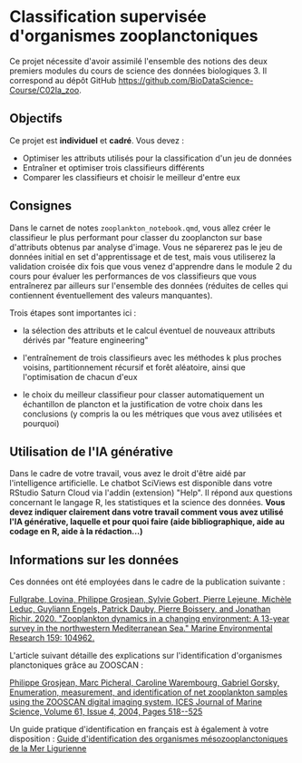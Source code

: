 # Classification supervisée d'organismes zooplanctoniques

Ce projet nécessite d'avoir assimilé l'ensemble des notions des deux premiers modules du cours de science des données biologiques 3. Il correspond au dépôt GitHub <https://github.com/BioDataScience-Course/C02Ia_zoo>.


## Objectifs

Ce projet est **individuel** et **cadré**. Vous devez :

-   Optimiser les attributs utilisés pour la classification d'un jeu de données
-   Entraîner et optimiser trois classifieurs différents
-   Comparer les classifieurs et choisir le meilleur d'entre eux


## Consignes

Dans le carnet de notes `zooplankton_notebook.qmd`, vous allez créer le classifieur le plus performant pour classer du zooplancton sur base d'attributs obtenus par analyse d'image. Vous ne séparerez pas le jeu de données initial en set d'apprentissage et de test, mais vous utiliserez la validation croisée dix fois que vous venez d'apprendre dans le module 2 du cours pour évaluer les performances de vos classifieurs que vous entraînerez par ailleurs sur l'ensemble des données (réduites de celles qui contiennent éventuellement des valeurs manquantes).

Trois étapes sont importantes ici :

-   la sélection des attributs et le calcul éventuel de nouveaux attributs dérivés par "feature engineering"

-   l'entraînement de trois classifieurs avec les méthodes k plus proches voisins, partitionnement récursif et forêt aléatoire, ainsi que l'optimisation de chacun d'eux

-   le choix du meilleur classifieur pour classer automatiquement un échantillon de plancton et la justification de votre choix dans les conclusions (y compris la ou les métriques que vous avez utilisées et pourquoi)

## Utilisation de l'IA générative

Dans le cadre de votre travail, vous avez le droit d'être aidé par l'intelligence artificielle. Le chatbot SciViews est disponible dans votre RStudio Saturn Cloud via l'addin (extension) "Help". Il répond aux questions concernant le langage R, les statistiques et la science des données. **Vous devez indiquer clairement dans votre travail comment vous avez utilisé l'IA générative, laquelle et pour quoi faire (aide bibliographique, aide au codage en R, aide à la rédaction...)**

## Informations sur les données

Ces données ont été employées dans le cadre de la publication suivante :

[Fullgrabe, Lovina, Philippe Grosjean, Sylvie Gobert, Pierre Lejeune, Michèle Leduc, Guyliann Engels, Patrick Dauby, Pierre Boissery, and Jonathan Richir. 2020. "Zooplankton dynamics in a changing environment: A 13-year survey in the northwestern Mediterranean Sea." Marine Environmental Research 159: 104962.](https://doi.org/10.1016/j.marenvres.2020.104962)

L'article suivant détaille des explications sur l'identification d'organismes planctoniques grâce au ZOOSCAN :

[Philippe Grosjean, Marc Picheral, Caroline Warembourg, Gabriel Gorsky, Enumeration, measurement, and identification of net zooplankton samples using the ZOOSCAN digital imaging system, ICES Journal of Marine Science, Volume 61, Issue 4, 2004, Pages 518--525](https://doi.org/10.1016/j.icesjms.2004.03.012)

Un guide pratique d'identification en français est à également à votre disposition : [Guide d'identification des organismes mésozooplanctoniques de la Mer Ligurienne](https://econum.github.io/zooimage_mesozooplankton_guide1/)
